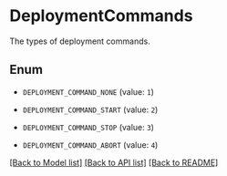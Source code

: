 # DeploymentCommands

The types of deployment commands.

## Enum

* `DEPLOYMENT_COMMAND_NONE` (value: `1`)

* `DEPLOYMENT_COMMAND_START` (value: `2`)

* `DEPLOYMENT_COMMAND_STOP` (value: `3`)

* `DEPLOYMENT_COMMAND_ABORT` (value: `4`)

[[Back to Model list]](../README.md#documentation-for-models) [[Back to API list]](../README.md#documentation-for-api-endpoints) [[Back to README]](../README.md)


